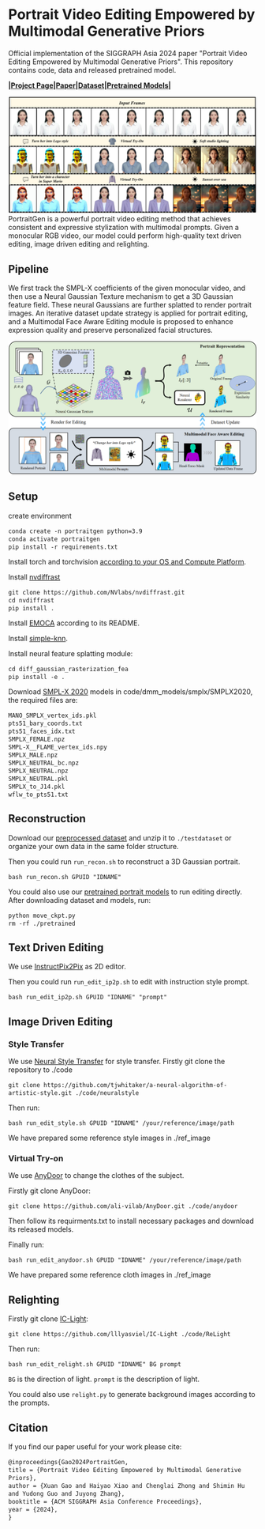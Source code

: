 # Portrait Video Editing Empowered by Multimodal Generative Priors

Official implementation of the SIGGRAPH Asia 2024 paper "Portrait Video Editing Empowered by Multimodal Generative Priors". This repository contains code, data and released pretrained model.

**|[Project Page](https://ustc3dv.github.io/PortraitGen/)|[Paper](https://arxiv.org/pdf/2409.13591)|[Dataset](https://drive.google.com/file/d/1BmxY-xjDwTi9glg0ukTxmHv4Xn7p_Se8/view?usp=sharing)|[Pretrained Models](https://drive.google.com/file/d/18-_vtPOFmX8dmuDbMX17kowPODXGGo6P/view?usp=sharing)|**
<!-- **|[Project Page](XXX)|[Paper](XXX)|** -->

![teaser](fig/teaser.png)
PortraitGen is a powerful portrait video editing method that achieves consistent and expressive stylization with multimodal prompts. Given a monocular RGB video, our model could perform high-quality text driven editing, image driven editing and relighting.

## Pipeline

We first track the SMPL-X coefficients of the given monocular video, and then use a Neural Gaussian Texture mechanism to get a 3D Gaussian feature field. These neural Gaussians are further splatted to render portrait images. An iterative dataset update strategy is applied for portrait editing, and a Multimodal Face Aware Editing module is proposed to enhance expression quality and preserve personalized facial structures.

![pipeline](fig/pipe.png)



## Setup

create environment
```
conda create -n portraitgen python=3.9
conda activate portraitgen
pip install -r requirements.txt
```

Install torch and torchvision [according to your OS and Compute Platform](https://pytorch.org/get-started/previous-versions/).

Install [nvdiffrast](https://github.com/NVlabs/nvdiffrast)
```
git clone https://github.com/NVlabs/nvdiffrast.git
cd nvdiffrast
pip install .
```

Install [EMOCA](https://emoca.is.tue.mpg.de/) according to its README.

Install [simple-knn](https://github.com/camenduru/simple-knn/tree/44f764299fa305faf6ec5ebd99939e0508331503).

Install neural feature splatting module:
```
cd diff_gaussian_rasterization_fea
pip install -e .
```

Download [SMPL-X 2020](https://smpl-x.is.tue.mpg.de/download.php) models in code/dmm_models/smplx/SMPLX2020, the required files are:
```
MANO_SMPLX_vertex_ids.pkl
pts51_bary_coords.txt
pts51_faces_idx.txt
SMPLX_FEMALE.npz
SMPL-X__FLAME_vertex_ids.npy
SMPLX_MALE.npz
SMPLX_NEUTRAL_bc.npz
SMPLX_NEUTRAL.npz
SMPLX_NEUTRAL.pkl
SMPLX_to_J14.pkl
wflw_to_pts51.txt
```

## Reconstruction
Download our [preprocessed dataset](https://drive.google.com/file/d/1BmxY-xjDwTi9glg0ukTxmHv4Xn7p_Se8/view?usp=sharing) and unzip it to `./testdataset` or organize your own data in the same folder structure.


Then you could run `run_recon.sh` to reconstruct a 3D Gaussian portrait.

```
bash run_recon.sh GPUID "IDNAME" 
```
You could also use our [pretrained portrait models](https://drive.google.com/file/d/18-_vtPOFmX8dmuDbMX17kowPODXGGo6P/view?usp=sharing) to run editing directly. After downloading dataset and models, run:
```
python move_ckpt.py
rm -rf ./pretrained
```
## Text Driven Editing

We use [InstructPix2Pix](https://www.timothybrooks.com/instruct-pix2pix/) as 2D editor. 

Then you could run `run_edit_ip2p.sh` to edit with instruction style prompt.
```
bash run_edit_ip2p.sh GPUID "IDNAME" "prompt"
```

## Image Driven Editing

### Style Transfer

We use [Neural Style Transfer](https://github.com/tjwhitaker/a-neural-algorithm-of-artistic-style) for style transfer. Firstly git clone the repository to ./code
```
git clone https://github.com/tjwhitaker/a-neural-algorithm-of-artistic-style.git ./code/neuralstyle
```

Then run:
```
bash run_edit_style.sh GPUID "IDNAME" /your/reference/image/path
```

We have prepared some reference style images in ./ref_image

### Virtual Try-on

We use [AnyDoor](https://github.com/ali-vilab/AnyDoor) to change the clothes of the subject. 

Firstly git clone AnyDoor:
```
git clone https://github.com/ali-vilab/AnyDoor.git ./code/anydoor
```
Then follow its requirments.txt to install necessary packages and download its released models.

Finally run:
```
bash run_edit_anydoor.sh GPUID "IDNAME" /your/reference/image/path
```

We have prepared some reference cloth images in ./ref_image

## Relighting
Firstly git clone [IC-Light](https://github.com/lllyasviel/IC-Light):
```
git clone https://github.com/lllyasviel/IC-Light ./code/ReLight
```

Then run:
```
bash run_edit_relight.sh GPUID "IDNAME" BG prompt
```
`BG` is the direction of light. `prompt` is the description of light.

You could also use `relight.py` to generate background images according to the prompts.

## Citation

If you find our paper useful for your work please cite: 

```
@inproceedings{Gao2024PortraitGen,
title = {Portrait Video Editing Empowered by Multimodal Generative Priors},
author = {Xuan Gao and Haiyao Xiao and Chenglai Zhong and Shimin Hu and Yudong Guo and Juyong Zhang},
booktitle = {ACM SIGGRAPH Asia Conference Proceedings},
year = {2024},
}

```

